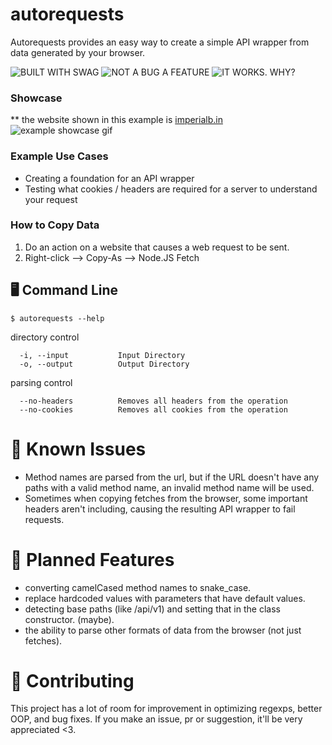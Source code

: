 # autorequests

Autorequests provides an easy way to create a simple API wrapper from data generated by your browser.

![BUILT WITH SWAG](https://forthebadge.com/images/badges/built-with-swag.svg)
![NOT A BUG A FEATURE](https://forthebadge.com/images/badges/not-a-bug-a-feature.svg)
![IT WORKS. WHY?](https://forthebadge.com/images/badges/it-works-why.svg)

### Showcase

** the website shown in this example is [imperialb.in](https://imperialb.in)
![example showcase gif](https://i.imgur.com/75tMMIW.gif)

### Example Use Cases

* Creating a foundation for an API wrapper
* Testing what cookies / headers are required for a server to understand your request

### How to Copy Data

1. Do an action on a website that causes a web request to be sent.
2. Right-click --> Copy-As --> Node.JS Fetch

## 🖥️ Command Line

```console
$ autorequests --help
```

directory control

```console
  -i, --input           Input Directory
  -o, --output          Output Directory
```

parsing control

```
  --no-headers          Removes all headers from the operation
  --no-cookies          Removes all cookies from the operation
```

# 🚩 Known Issues

* Method names are parsed from the url, but if the URL doesn't have any paths with a valid method name, an invalid
  method name will be used.
* Sometimes when copying fetches from the browser, some important headers aren't including, causing the resulting API
  wrapper to fail requests.

# 📅 Planned Features

* converting camelCased method names to snake_case.
* replace hardcoded values with parameters that have default values.
* detecting base paths (like /api/v1) and setting that in the class constructor. (maybe).
* the ability to parse other formats of data from the browser (not just fetches).

# 🐞 Contributing

This project has a lot of room for improvement in optimizing regexps, better OOP, and bug fixes. If you make an issue,
pr or suggestion, it'll be very appreciated <3.